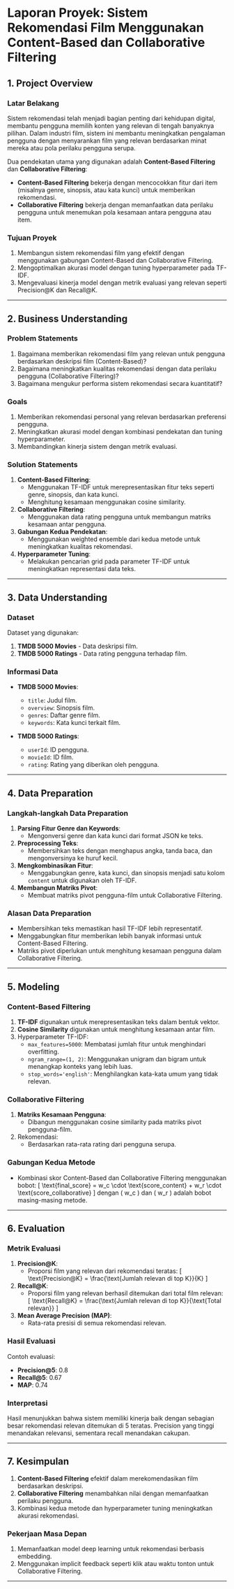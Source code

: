 
# **Laporan Proyek: Sistem Rekomendasi Film Menggunakan Content-Based dan Collaborative Filtering**

## **1. Project Overview**

### **Latar Belakang**
Sistem rekomendasi telah menjadi bagian penting dari kehidupan digital, membantu pengguna memilih konten yang relevan di tengah banyaknya pilihan. Dalam industri film, sistem ini membantu meningkatkan pengalaman pengguna dengan menyarankan film yang relevan berdasarkan minat mereka atau pola perilaku pengguna serupa.

Dua pendekatan utama yang digunakan adalah **Content-Based Filtering** dan **Collaborative Filtering**:
- **Content-Based Filtering** bekerja dengan mencocokkan fitur dari item (misalnya genre, sinopsis, atau kata kunci) untuk memberikan rekomendasi.
- **Collaborative Filtering** bekerja dengan memanfaatkan data perilaku pengguna untuk menemukan pola kesamaan antara pengguna atau item.

### **Tujuan Proyek**
1. Membangun sistem rekomendasi film yang efektif dengan menggunakan gabungan Content-Based dan Collaborative Filtering.
2. Mengoptimalkan akurasi model dengan tuning hyperparameter pada TF-IDF.
3. Mengevaluasi kinerja model dengan metrik evaluasi yang relevan seperti Precision@K dan Recall@K.

---

## **2. Business Understanding**

### **Problem Statements**
1. Bagaimana memberikan rekomendasi film yang relevan untuk pengguna berdasarkan deskripsi film (Content-Based)?
2. Bagaimana meningkatkan kualitas rekomendasi dengan data perilaku pengguna (Collaborative Filtering)?
3. Bagaimana mengukur performa sistem rekomendasi secara kuantitatif?

### **Goals**
1. Memberikan rekomendasi personal yang relevan berdasarkan preferensi pengguna.
2. Meningkatkan akurasi model dengan kombinasi pendekatan dan tuning hyperparameter.
3. Membandingkan kinerja sistem dengan metrik evaluasi.

### **Solution Statements**
1. **Content-Based Filtering**:
   - Menggunakan TF-IDF untuk merepresentasikan fitur teks seperti genre, sinopsis, dan kata kunci.
   - Menghitung kesamaan menggunakan cosine similarity.
2. **Collaborative Filtering**:
   - Menggunakan data rating pengguna untuk membangun matriks kesamaan antar pengguna.
3. **Gabungan Kedua Pendekatan**:
   - Menggunakan weighted ensemble dari kedua metode untuk meningkatkan kualitas rekomendasi.
4. **Hyperparameter Tuning**:
   - Melakukan pencarian grid pada parameter TF-IDF untuk meningkatkan representasi data teks.

---

## **3. Data Understanding**

### **Dataset**
Dataset yang digunakan:
1. **TMDB 5000 Movies** - Data deskripsi film.
2. **TMDB 5000 Ratings** - Data rating pengguna terhadap film.

### **Informasi Data**
- **TMDB 5000 Movies**:
  - `title`: Judul film.
  - `overview`: Sinopsis film.
  - `genres`: Daftar genre film.
  - `keywords`: Kata kunci terkait film.

- **TMDB 5000 Ratings**:
  - `userId`: ID pengguna.
  - `movieId`: ID film.
  - `rating`: Rating yang diberikan oleh pengguna.

---

## **4. Data Preparation**

### **Langkah-langkah Data Preparation**
1. **Parsing Fitur Genre dan Keywords**:
   - Mengonversi genre dan kata kunci dari format JSON ke teks.
2. **Preprocessing Teks**:
   - Membersihkan teks dengan menghapus angka, tanda baca, dan mengonversinya ke huruf kecil.
3. **Mengkombinasikan Fitur**:
   - Menggabungkan genre, kata kunci, dan sinopsis menjadi satu kolom `content` untuk digunakan oleh TF-IDF.
4. **Membangun Matriks Pivot**:
   - Membuat matriks pivot pengguna-film untuk Collaborative Filtering.

### **Alasan Data Preparation**
- Membersihkan teks memastikan hasil TF-IDF lebih representatif.
- Menggabungkan fitur memberikan lebih banyak informasi untuk Content-Based Filtering.
- Matriks pivot diperlukan untuk menghitung kesamaan pengguna dalam Collaborative Filtering.

---

## **5. Modeling**

### **Content-Based Filtering**
1. **TF-IDF** digunakan untuk merepresentasikan teks dalam bentuk vektor.
2. **Cosine Similarity** digunakan untuk menghitung kesamaan antar film.
3. Hyperparameter TF-IDF:
   - `max_features=5000`: Membatasi jumlah fitur untuk menghindari overfitting.
   - `ngram_range=(1, 2)`: Menggunakan unigram dan bigram untuk menangkap konteks yang lebih luas.
   - `stop_words='english'`: Menghilangkan kata-kata umum yang tidak relevan.

### **Collaborative Filtering**
1. **Matriks Kesamaan Pengguna**:
   - Dibangun menggunakan cosine similarity pada matriks pivot pengguna-film.
2. Rekomendasi:
   - Berdasarkan rata-rata rating dari pengguna serupa.

### **Gabungan Kedua Metode**
- Kombinasi skor Content-Based dan Collaborative Filtering menggunakan bobot:
  \[
  \text{final\_score} = w_c \cdot \text{score\_content} + w_r \cdot \text{score\_collaborative}
  \]
  dengan \( w_c \) dan \( w_r \) adalah bobot masing-masing metode.

---

## **6. Evaluation**

### **Metrik Evaluasi**
1. **Precision@K**:
   - Proporsi film yang relevan dari rekomendasi teratas:
     \[
     \text{Precision@K} = \frac{\text{Jumlah relevan di top K}}{K}
     \]
2. **Recall@K**:
   - Proporsi film yang relevan berhasil ditemukan dari total film relevan:
     \[
     \text{Recall@K} = \frac{\text{Jumlah relevan di top K}}{\text{Total relevan}}
     \]
3. **Mean Average Precision (MAP)**:
   - Rata-rata presisi di semua rekomendasi relevan.

### **Hasil Evaluasi**
Contoh evaluasi:
- **Precision@5**: 0.8
- **Recall@5**: 0.67
- **MAP**: 0.74

### **Interpretasi**
Hasil menunjukkan bahwa sistem memiliki kinerja baik dengan sebagian besar rekomendasi relevan ditemukan di 5 teratas. Precision yang tinggi menandakan relevansi, sementara recall menandakan cakupan.

---

## **7. Kesimpulan**

1. **Content-Based Filtering** efektif dalam merekomendasikan film berdasarkan deskripsi.
2. **Collaborative Filtering** menambahkan nilai dengan memanfaatkan perilaku pengguna.
3. Kombinasi kedua metode dan hyperparameter tuning meningkatkan akurasi rekomendasi.

### **Pekerjaan Masa Depan**
1. Memanfaatkan model deep learning untuk rekomendasi berbasis embedding.
2. Menggunakan implicit feedback seperti klik atau waktu tonton untuk Collaborative Filtering.

---
